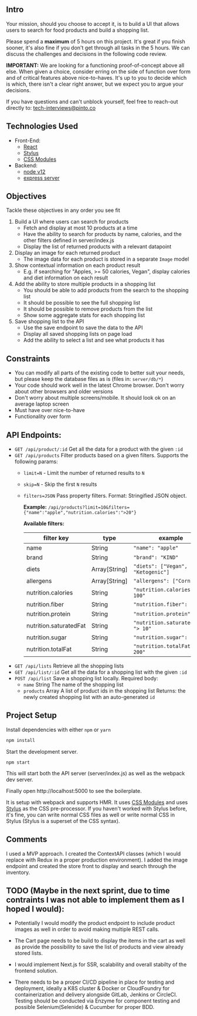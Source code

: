 ## Intro

Your mission, should you choose to accept it, is to build a UI that allows users to search for food products and build a shopping list.

Please spend a **maximum** of 5 hours on this project.
It's great if you finish sooner, it's also fine if you don't get through all tasks in the 5 hours.
We can discuss the challenges and decisions in the following code review.

**IMPORTANT:** We are looking for a functioning proof-of-concept above all else.
When given a choice, consider erring on the side of function over form and of critical features above nice-to-haves.
It's up to you to decide which is which, there isn't a clear right answer, but we expect you to argue your decisions.

If you have questions and can't unblock yourself, feel free to reach-out directly to: tech-interviews@pinto.co

## Technologies Used

- Front-End:
    - [React](https://reactjs.org/docs/react-api.html)
    - [Stylus](https://stylus-lang.com/)
    - [CSS Modules](https://github.com/css-modules/css-modules)
- Backend:
    - [node v12](https://nodejs.org/dist/latest-v12.x/docs/api/)
    - [express server](https://expressjs.com/en/4x/api.html)

## Objectives

Tackle these objectives in any order you see fit

1. Build a UI where users can search for products
    * Fetch and display at most 10 products at a time
    * Have the ability to search for products by name, calories, and the other filters defined in server/index.js
    * Display the list of returned products with a relevant datapoint
1. Display an image for each returned product
    * The image data for each product is stored in a separate `Image` model
1. Show contextual information on each product result
    * E.g. if searching for "Apples, >= 50 calories, Vegan", display calories and diet information on each result
1. Add the ability to store multiple products in a shopping list
    * You should be able to add products from the search to the shopping list
    * It should be possible to see the full shopping list
    * It should be possible to remove products from the list
    * Show some aggregate stats for each shopping list
1. Save shopping list to the API
    * Use the save endpoint to save the data to the API
    * Display all saved shopping lists on page load
    * Add the ability to select a list and see what products it has

## Constraints

* You can modify all parts of the existing code to better suit your needs, but please keep the database files as is (files in: `server/db/*`)
* Your code should work well in the latest Chrome browser. Don't worry about other browsers and older versions
* Don't worry about multiple screens/mobile. It should look ok on an average laptop screen
* Must have over nice-to-have
* Functionality over form

## API Endpoints:

* `GET /api/product/:id` Get all the data for a product with the given `:id`
* `GET /api/products` Filter products based on a given filters. Supports the following params:
    * `limit=N` - Limit the number of returned results to `N`
    * `skip=N` - Skip the first `N` results
    * `filters=JSON` Pass property filters. Format: Stringified JSON object.

        **Example:** `/api/products?limit=10&filters={"name":"apple","nutrition.calories":">20"}`

        **Available filters:**

        | filter key                | type              | example                             |
        |------------------------   |---------------    |------------------------------------ |
        | name                      | String            | `"name": "apple"`                   |
        | brand                     | String            | `"brand": "KIND"`                   |
        | diets                     | Array[String]     | `"diets": ["Vegan", "Ketogenic"]`   |
        | allergens                 | Array[String]     | `"allergens": ["Corn"]`             |
        | nutrition.calories        | String            | `"nutrition.calories": "> 100"`     |
        | nutrition.fiber           | String            | `"nutrition.fiber": "< 20"`         |
        | nutrition.protein         | String            | `"nutrition.protein": "5"`          |
        | nutrition.saturatedFat    | String            | `"nutrition.saturatedFat": "> 10"`  |
        | nutrition.sugar           | String            | `"nutrition.sugar": "> 20"`         |
        | nutrition.totalFat        | String            | `"nutrition.totalFat": "< 200"`     |
* `GET /api/lists` Retrieve all the shopping lists
* `GET /api/list/:id` Get all the data for a shopping list with the given `:id`
* `POST /api/list` Save a shopping list locally.
    Required body:
    * `name` String             The name of the shopping list
    * `products` Array<Number>  A list of product ids in the shopping list
    Returns: the newly created shopping list with an auto-generated `id`

## Project Setup

Install dependencies with either `npm` or `yarn`

```bash
npm install
```

Start the development server.

```
npm start
```

This will start both the API server (server/index.js) as well as the webpack dev server.

Finally open http://localhost:5000 to see the boilerplate.

It is setup with webpack and supports HMR.
It uses [CSS Modules](https://github.com/css-modules/css-modules) and uses [Stylus](http://stylus-lang.com) as the CSS pre-processor.
If you haven't worked with Stylus before, it's fine, you can write normal CSS files as well or write normal CSS in Stylus (Stylus is a superset of the CSS syntax).


## Comments

I used a MVP approach. I created the ContextAPI classes (which I would replace with Redux in a proper production environment). I added the image endpoint and created the store front to display and search through the inventory. 

## TODO (Maybe in the next sprint, due to time contraints I was not able to implement them as I hoped I would):

- Potentially I would modify the product endpoint to include product images as well in order to avoid making multiple REST calls.

- The Cart page needs to be build to display the items in the cart as well as provide the possibility to save the list of products and view already stored lists.

- I would implement Next.js for SSR, scalability and overall stabilty of the frontend solution. 

- There needs to be a proper CI/CD pipeline in place for testing and deployment, ideally a K8S cluster & Docker or CloudFoundry for containerization and delivery alongside GitLab, Jenkins or CircleCI. Testing should be conducted via Enzyme for component testing and possible Selenium(Selenide) & Cucumber for proper BDD.
